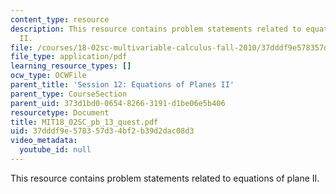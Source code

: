 ```yaml
---
content_type: resource
description: This resource contains problem statements related to equations of plane
  II.
file: /courses/18-02sc-multivariable-calculus-fall-2010/37dddf9e578357d34bf2b39d2dac08d3_MIT18_02SC_pb_13_quest.pdf
file_type: application/pdf
learning_resource_types: []
ocw_type: OCWFile
parent_title: 'Session 12: Equations of Planes II'
parent_type: CourseSection
parent_uid: 373d1bd0-0654-8266-3191-d1be06e5b406
resourcetype: Document
title: MIT18_02SC_pb_13_quest.pdf
uid: 37dddf9e-5783-57d3-4bf2-b39d2dac08d3
video_metadata:
  youtube_id: null
---
```

This resource contains problem statements related to equations of plane II.

